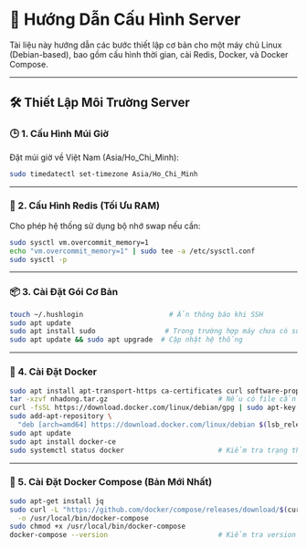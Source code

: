 # 📡 Hướng Dẫn Cấu Hình Server

Tài liệu này hướng dẫn các bước thiết lập cơ bản cho một máy chủ Linux (Debian-based), bao gồm cấu hình thời gian, cài Redis, Docker, và Docker Compose.

---

## 🛠 Thiết Lập Môi Trường Server

### 🕒 1. Cấu Hình Múi Giờ

Đặt múi giờ về Việt Nam (Asia/Ho_Chi_Minh):

```bash
sudo timedatectl set-timezone Asia/Ho_Chi_Minh
```

---

### 🔧 2. Cấu Hình Redis (Tối Ưu RAM)

Cho phép hệ thống sử dụng bộ nhớ swap nếu cần:

```bash
sudo sysctl vm.overcommit_memory=1
echo "vm.overcommit_memory=1" | sudo tee -a /etc/sysctl.conf
sudo sysctl -p
```

---

### 📦 3. Cài Đặt Gói Cơ Bản

```bash
touch ~/.hushlogin                     # Ẩn thông báo khi SSH
sudo apt update
sudo apt install sudo                 # Trong trường hợp máy chưa có sudo
sudo apt update && sudo apt upgrade  # Cập nhật hệ thống
```

---

### 🐳 4. Cài Đặt Docker

```bash
sudo apt install apt-transport-https ca-certificates curl software-properties-common
tar -xzvf nhadong.tar.gz                           # Nếu có file cần giải nén
curl -fsSL https://download.docker.com/linux/debian/gpg | sudo apt-key add -
sudo add-apt-repository \
  "deb [arch=amd64] https://download.docker.com/linux/debian $(lsb_release -cs) stable"
sudo apt update
sudo apt install docker-ce
sudo systemctl status docker                       # Kiểm tra trạng thái Docker
```

---

### 🧩 5. Cài Đặt Docker Compose (Bản Mới Nhất)

```bash
sudo apt-get install jq
sudo curl -L "https://github.com/docker/compose/releases/download/$(curl -s https://api.github.com/repos/docker/compose/releases/latest | jq -r .tag_name)/docker-compose-$(uname -s)-$(uname -m)" \
  -o /usr/local/bin/docker-compose
sudo chmod +x /usr/local/bin/docker-compose
docker-compose --version                           # Kiểm tra version
```
